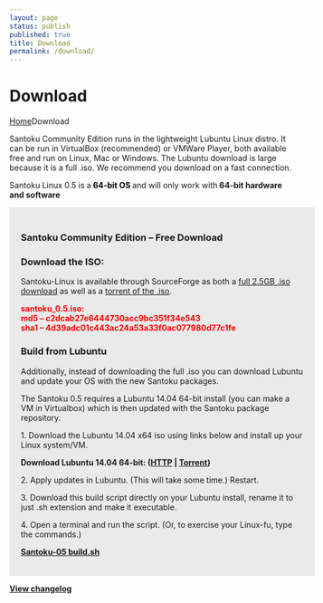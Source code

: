 ```yaml
---
layout: page
status: publish
published: true
title: Download
permalink: /download/
---
```

<div class="main-area">
<div class="tools">
<div class="holder">
<div class="frame">
<h1>Download</h1>
<p class="breadcrumb"><a href="/">Home</a><span class="current_crumb">Download </span></p>
</div> 
</div> 
</div> 
<div class="main-holder">
<div id="content" class="content_full_width">
<p>Santoku Community Edition runs in the lightweight Lubuntu Linux distro. It can be run in VirtualBox (recommended) or VMWare Player, both available free and run on Linux, Mac or Windows. The Lubuntu download is large because it is a full .iso. We recommend you download on a fast connection.</p>
<p>Santoku Linux 0.5 is a<strong> <span style="color: #000000;">64-bit OS</span> </strong>and will only work with<strong> 64-bit hardware and software</strong></p>


<div style="width: 500px; background: #EAEAEA; padding: 20px;">
<h3>Santoku Community Edition – Free Download</h3>
<div id="gform_confirmation_wrapper_7" class="gform_confirmation_wrapper contact-form">
<div id="gform_confirmation_message_7" class="gform_confirmation_message_7 gform_confirmation_message">
<h3>Download the ISO:</h3>
<p>Santoku-Linux is available through SourceForge as both a <a href="http://sourceforge.net/projects/santoku/files/latest/download" target="_blank" onclick="_gaq.push(['_trackPageview', '/santoku_download.iso');">full 2.5GB .iso download</a> as well as a <a href="https://sourceforge.net/projects/santoku/files/Torrents/santoku_0.5.iso.torrent/download" target="_blank" onclick="_gaq.push(['_trackPageview', '/santoku_download.iso');">torrent of the .iso</a>.</p>
<p><strong style="color:red;">santoku_0.5.iso:<br>
md5 – c2dcab27e6444730acc9bc351f34e543<br>
sha1 – 4d39adc01c443ac24a53a33f0ac077980d77c1fe<br>
</strong></p>
<h3>Build from Lubuntu</h3>
<p>Additionally, instead of downloading the full .iso you can download Lubuntu and update your OS with the new Santoku packages.</p>
<p>The Santoku 0.5 requires a Lubuntu 14.04 64-bit install (you can make a VM in Virtualbox) which is then updated with the Santoku package repository. </p>
<p>1. Download the Lubuntu 14.04 x64 iso using links below and install up your Linux system/VM.</p>
<p><strong>Download Lubuntu 14.04 64-bit: (<a href="http://cdimage.ubuntu.com/lubuntu/releases/14.04/release/lubuntu-14.04.1-desktop-amd64.iso" target="_blank" onclick="_gaq.push(['_trackPageview', '/lubuntu_download.iso');">HTTP</a> | <a href="http://cdimage.ubuntu.com/lubuntu/releases/14.04/release/lubuntu-14.04.1-desktop-amd64.iso.torrent" target="_blank" onclick="_gaq.push(['_trackPageview', '/lubuntu_download.iso');">Torrent</a>)</strong></p>
<p>2. Apply updates in Lubuntu. (This will take some time.) Restart.</p>
<p>3. Download this build script directly on your Lubuntu install, rename it to just .sh extension and make it executable. </p>
<p>4. Open a terminal and run the script. (Or, to exercise your Linux-fu, type the commands.)</p>
<p><strong><a href="https://santoku-linux.com/wp-content/uploads/build.sh_.txt">Santoku-05 build.sh</a></strong></p></div>
</div>
</div>


<p><strong><a href="/download/changelog/">View changelog</a></strong></p>
</div> 
</div> 
</div>
